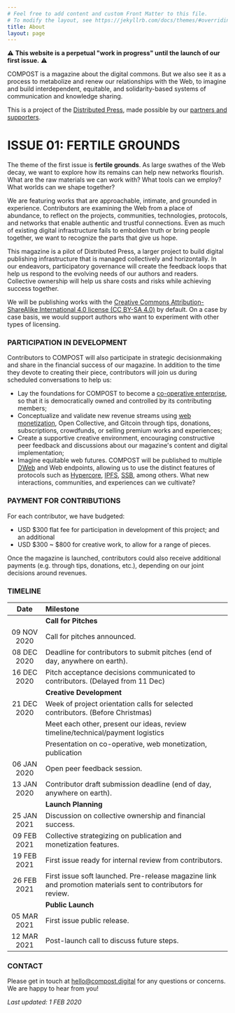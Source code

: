 ```yaml
---
# Feel free to add content and custom Front Matter to this file.
# To modify the layout, see https://jekyllrb.com/docs/themes/#overriding-theme-defaults
title: About
layout: page
---
```


⚠️ **This website is a perpetual "work in progress" until the launch of our first issue.** ⚠️

COMPOST is a magazine about the digital commons. But we also see it as a process to metabolize and renew our relationships with the Web, to imagine and build interdependent, equitable, and solidarity-based systems of communication and knowledge sharing.

This is a project of the [Distributed Press](https://distributed.press), made possible by our [partners and supporters](./about.html#partners-and-supporters).

# ISSUE 01: FERTILE GROUNDS

The theme of the first issue is **fertile grounds**. As large swathes of the Web decay, we want to explore how its remains can help new networks flourish. What are the raw materials we can work with? What tools can we employ? What worlds can we shape together?

We are featuring works that are approachable, intimate, and grounded in experience. Contributors are examining the Web from a place of abundance, to reflect on the projects, communities, technologies, protocols, and networks that enable authentic and trustful connections. Even as much of existing digital infrastructure fails to embolden truth or bring people together, we want to recognize the parts that give us hope.

This magazine is a pilot of Distributed Press, a larger project to build digital publishing infrastructure that is managed collectively and horizontally. In our endeavors, participatory governance will create the feedback loops that help us respond to the evolving needs of our authors and readers. Collective ownership will help us share costs and risks while achieving success together.

We will be publishing works with the [Creative Commons Attribution-ShareAlike International 4.0 license (CC BY-SA 4.0)](https://creativecommons.org/licenses/by-sa/4.0/) by default. On a case by case basis, we would support authors who want to experiment with other types of licensing.

### PARTICIPATION IN DEVELOPMENT

Contributors to COMPOST will also participate in strategic decisionmaking and share in the financial success of our magazine. In addition to the time they devote to creating their piece, contributors will join us during scheduled conversations to help us:

- Lay the foundations for COMPOST to become a [co-operative enterprise](https://www.ica.coop/en/cooperatives/what-is-a-cooperative), so that it is democratically owned and controlled by its contributing members;
- Conceptualize and validate new revenue streams using [web monetization](https://webmonetization.org/), Open Collective, and Gitcoin through tips, donations, subscriptions, crowdfunds, or selling premium works and experiences;
- Create a supportive creative environment, encouraging constructive peer feedback and discussions about our magazine's content and digital implementation;
- Imagine equitable web futures. COMPOST will be published to multiple [DWeb](https://breakermag.com/the-decentralized-web-explained-in-words-you-can-understand/) and Web endpoints, allowing us to use the distinct features of protocols such as [Hypercore](https://hypercore-protocol.org), [IPFS](https://ipfs.io), [SSB](https://scuttlebutt.nz/), among others. What new interactions, communities, and experiences can we cultivate?

### PAYMENT FOR CONTRIBUTIONS

For each contributor, we have budgeted:

- USD $300 flat fee for participation in development of this project; and an additional
- USD $300 ~ $800 for creative work, to allow for a range of pieces.

Once the magazine is launched, contributors could also receive additional payments (e.g. through tips, donations, etc.), depending on our joint decisions around revenues.

### TIMELINE

|    Date     | Milestone                                                                                                     |
| :---------: | :------------------------------------------------------------------------------------------------------------ |
|             | **Call for Pitches**                                                                                          |
| 09 NOV 2020 | Call for pitches announced.                                                                                   |
| 08 DEC 2020 | Deadline for contributors to submit pitches (end of day, anywhere on earth).                                  |
| 16 DEC 2020 | Pitch acceptance decisions communicated to contributors. (Delayed from 11 Dec)                                |
|             | **Creative Development**                                                                                      |
| 21 DEC 2020 | Week of project orientation calls for selected contributors. (Before Christmas)                               |
|             | Meet each other, present our ideas, review timeline/technical/payment logistics                               |
|             | Presentation on co-operative, web monetization, publication                                                   |
| 06 JAN 2020 | Open peer feedback session.                                                                                   |
| 13 JAN 2020 | Contributor draft submission deadline (end of day, anywhere on earth).                                        |
|             | **Launch Planning**                                                                                           |
| 25 JAN 2021 | Discussion on collective ownership and financial success.                                                     |
| 09 FEB 2021 | Collective strategizing on publication and monetization features.                                             |
| 19 FEB 2021 | First issue ready for internal review from contributors.                                                      |
| 26 FEB 2021 | First issue soft launched. Pre-release magazine link and promotion materials sent to contributors for review. |
|             | **Public Launch**                                                                                             |
| 05 MAR 2021 | First issue public release.                                                                                   |
| 12 MAR 2021 | Post-launch call to discuss future steps.                                                                     |


### CONTACT

Please get in touch at [hello@compost.digital](mailto:hello@compost.digital) for any questions or concerns. We are happy to hear from you!

_Last updated: 1 FEB 2020_

